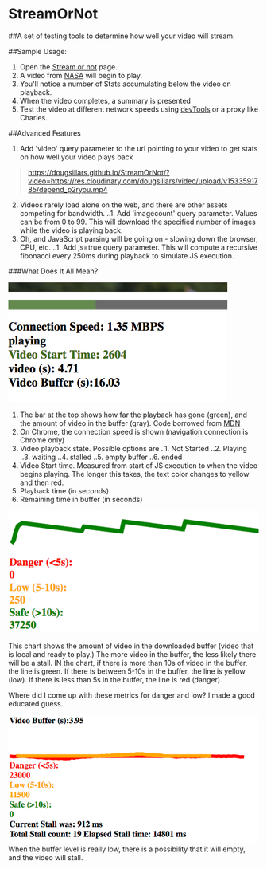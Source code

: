 # StreamOrNot

##A set of testing tools to determine how well your video will stream.

##Sample Usage:  

1. Open the [Stream or not](https://dougsillars.github.io/StreamOrNot/) page.
2. A video from [NASA](https://nasa.gov/multimedia/hd/index.html) will begin to play.
3. You'll notice a number of Stats accumulating below the video on playback.
4. When the video completes, a summary is presented
5. Test the video at different network speeds using [devTools](https://css-tricks.com/throttling-the-network/) or a proxy like Charles.

##Advanced Features
1. Add 'video' query parameter to the url pointing to your video to get stats on how well your video plays back
> https://dougsillars.github.io/StreamOrNot/?video=https://res.cloudinary.com/dougsillars/video/upload/v1533591785/depend_p2ryou.mp4
2. Videos rarely load alone on the web, and there are other assets competing for bandwidth.
..1. Add 'imagecount' query parameter.  Values can be from 0 to 99.  This will download the specified number of images while the video is playing back.
3. Oh, and JavaScript parsing will be going on - slowing down the browser, CPU, etc.
..1. Add js=true query parameter.  This will compute a recursive fibonacci every 250ms during playback to simulate JS execution.


###What Does It All Mean?

![screenshot of top entries](/images/View1.png)

1. The bar at the top shows how far the playback has gone (green), and the amount of video in the buffer (gray).  Code borrowed from [MDN](https://developer.mozilla.org/en-US/docs/Web/Guide/Audio_and_video_delivery/buffering_seeking_time_ranges)
2. On Chrome, the connection speed is shown (navigation.connection is Chrome only)
3. Video playback state. Possible options are 
..1. Not Started
..2. Playing
..3. waiting
..4. stalled
..5. empty buffer
..6. ended
4. Video Start time.  Measured from start of JS execution to when the video begins playing.  The longer this takes, the text color changes to yellow and then red.
5. Playback time (in seconds)
6. Remaining time in buffer (in seconds)


![buffering chart](/images/buffer1.png)

This chart shows the amount of video in the downloaded buffer (video that is local and ready to play.)  The more video in the buffer, the less likely there will be a stall.  IN the chart, if there is more than 10s of video in the buffer, the line is green. If there is between 5-10s in the buffer, the line is yellow (low).  If there is less than 5s in the buffer, the line is red (danger).

Where did I come up with these metrics for danger and low? I made a good educated guess.

![buffering chart with very low levels](/images/stall1.png)
When the buffer level is really low, there is a possibility that it will empty, and the video will stall.

